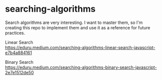 # searching-algorithms
Search algorithms are very interesting. I want to master them, so I'm creating this repo to implement them and use it as a reference for future practices.

Linear Search
<br>
https://eduru.medium.com/searching-algorithms-linear-search-javascript-e7b4a884161
<br>

Binary Search
<br>
https://eduru.medium.com/searching-algorithms-binary-search-javascript-2e7e1512de50
<br>
